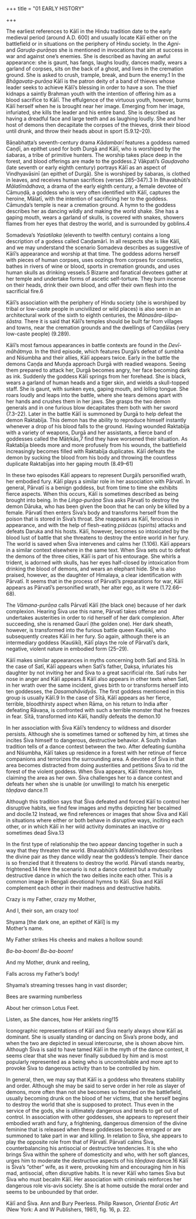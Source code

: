 +++
title = "01 EARLY HISTORY"

+++

The earliest references to Kālī in the Hindu tradition date to the early medieval period \(around A.D. 600\) and usually locate Kālī either on the battlefield or in situations on the periphery of Hindu society. In the *Agni-* and *Garuḍa-purāṇas* she is mentioned in invocations that aim at success in war and against one’s enemies. She is described as having an awful appearance: she is gaunt, has fangs, laughs loudly, dances madly, wears a garland of corpses, sits on the back of a ghost, and lives in the cremation ground. She is asked to crush, trample, break, and burn the enemy.1 In the *Bhāgavata-purāṇa* Kālī is the patron deity of a band of thieves whose leader seeks to achieve Kālī’s blessing in order to have a son. The thief kidnaps a saintly Brahman youth with the intention of offering him as a blood sacrifice to Kālī. The effulgence of the virtuous youth, however, burns Kālī herself when he is brought near her image. Emerging from her image, infuriated, she kills the leader and his entire band. She is described as having a dreadful face and large teeth and as laughing loudly. She and her host of demons then decapitate the corpses of the thieves, drink their blood until drunk, and throw their heads about in sport \(5.9.12–20\).

Bāṇabhaṭṭa’s seventh-century drama *Kādambarī* features a goddess named Caṇḍī, an epithet used for both Durgā and Kālī, who is worshiped by the śabaras, a tribe of primitive hunters. The worship takes place deep in the forest, and blood offerings are made to the goddess.2 Vākpati’s *Gauḍavaho* \(late seventh or early eighth century\) portrays Kālī as an aspect of Vindhyavāsinī \(an epithet of Durgā\). She is worshiped by śabaras, is clothed in leaves, and receives human sacrifices \(verses 285–347\).3 In Bhavabhūti’s *Mālatīmādhava,* a drama of the early eighth century, a female devotee of Cāmuṇḍā, a goddess who is very often identified with Kālī, captures the heroine, Mālatī, with the intention of sacrificing her to the goddess. Cāmuṇḍa’s temple is near a cremation ground. A hymn to the goddess describes her as dancing wildly and making the world shake. She has a gaping mouth, wears a garland of skulls, is covered with snakes, showers flames from her eyes that destroy the world, and is surrounded by goblins.4

Somadeva’s *Yaśatilaka* \(eleventh to twelfth century\) contains a long description of a godess called Caṇḍamārī. In all respects she is like Kālī, and we may understand the scenario Somadeva describes as suggestive of Kālī’s appearance and worship at that time. The goddess adorns herself with pieces of human corpses, uses oozings from corpses for cosmetics, bathes in rivers of wine or blood, sports in cremation grounds, and uses human skulls as drinking vessels.5 Bizarre and fanatical devotees gather at her temple and undertake forms of ascetic self-torture. They burn incense on their heads, drink their own blood, and offer their own flesh into the sacrificial fire.6

Kālī’s association with the periphery of Hindu society \(she is worshiped by tribal or low-caste people in uncivilized or wild places\) is also seen in an architectural work of the sixth to eighth centuries, the *Mānasāra-śilpa-śāstra.* There it is said that Kālī’s temples should be built far from villages and towns, near the cremation grounds and the dwellings of Caṇḍālas \(very low-caste people\) \(9.289\).

Kālī’s most famous appearances in battle contexts are found in the *Devī-māhātmya.* In the third episode, which features Durgā’s defeat of śumbha and Niśumbha and their allies, Kālī appears twice. Early in the battle the demons Caṇḍa and Muṇḍa approach Durgā with readied weapons. Seeing them prepared to attack her, Durgā becomes angry, her face becoming dark as ink. Suddenly the goddess Kālī springs from her forehead. She is black, wears a garland of human heads and a tiger skin, and wields a skull-topped staff. She is gaunt, with sunken eyes, gaping mouth, and lolling tongue. She roars loudly and leaps into the battle, where she tears demons apart with her hands and crushes them in her jaws. She grasps the two demon generals and in one furious blow decapitates them both with her sword \(7.3–22\). Later in the battle Kālī is summoned by Durgā to help defeat the demon Raktabīja. This demon has the ability to reproduce himself instantly whenever a drop of his blood falls to the ground. Having wounded Raktabīja with a variety of weapons, Durgā and her assistants, a fierce band of goddesses called the Mātṛkās,7 find they have worsened their situation. As Raktabīja bleeds more and more profusely from his wounds, the battlefield increasingly becomes filled with Raktabīja duplicates. Kālī defeats the demon by sucking the blood from his body and throwing the countless duplicate Raktabījas into her gaping mouth \(8.49–61\)

In these two episodes Kālī appears to represent Durgā’s personified wrath, her embodied fury. Kālī plays a similar role in her association with Pārvatī. In general, Pārvatī is a benign goddess, but from time to time she exhibits fierce aspects. When this occurs, Kālī is sometimes described as being brought into being. In the *Liṅga-purāṇa* Śiva asks Pārvatī to destroy the demon Dāruka, who has been given the boon that he can only be killed by a female. Pārvatī then enters Śiva’s body and transforms herself from the poison that is stored in Śiva’s throat. She reappears as Kālī, ferocious in appearance, and with the help of flesh-eating *piśācas* \(spirits\) attacks and defeats Daruka and his hosts. Kālī, however, becomes so intoxicated by the blood lust of battle that she threatens to destroy the entire world in her fury. The world is saved when Śiva intervenes and calms her \(1.106\). Kālī appears in a similar context elsewhere in the same text. When Śiva sets out to defeat the demons of the three cities, Kālī is part of his entourage. She whirls a trident, is adorned with skulls, has her eyes half-closed by intoxication from drinking the blood of demons, and wears an elephant hide. She is also praised, however, as the daughter of Himalaya, a clear identification with Pārvatī. It seems that in the process of Pārvatī’s preparations for war, Kālī appears as Pārvatī’s personified wrath, her alter ego, as it were \(1.72.66–68\).

The *Vāmana-purāṇa* calls Pārvatī Kālī \(the black one\) because of her dark complexion. Hearing Śiva use this name, Pārvatī takes offense and undertakes austerities in order to rid herself of her dark complexion. After succeeding, she is renamed Gaurī \(the golden one\). Her dark sheath, however, is transformed into the furious battle queen Kauśikī, who subsequently creates Kālī in her fury. So again, although there is an intermediary goddess \(Kauśikī\), Kālī plays the role of Pārvatī’s dark, negative, violent nature in embodied form \(25–29\).

Kālī makes similar appearances in myths concerning both Satī and Sītā. In the case of Satī, Kālī appears when Satī’s father, Dakṣa, infuriates his daughter by not inviting her and Śiva to a great sacrificial rite. Satī rubs her nose in anger and Kālī appears.8 Kālī also appears in other texts when SatI, in her wrath over the same incident, gives birth to or transforms herself into ten goddesses, the *Dasamahāvidyās.* The first goddess mentioned in this group is usually Kālī.9 In the case of Sītā, Kālī appears as her fierce, terrible, bloodthirsty aspect when Rāma, on his return to India after defeating Rāvaṇa, is confronted with such a terrible monster that he freezes in fear. Sītā, transformed into Kālī, handily defeats the demon.10

In her association with Śiva Kālī’s tendency to wildness and disorder persists. Although she is sometimes tamed or softened by him, at times she incites Śiva himself to dangerous, destructive behavior. A South Indian tradition tells of a dance contest between the two. After defeating śumbha and Niśumbha, Kālī takes up residence in a forest with her retinue of fierce companions and terrorizes the surrounding area. A devotee of Śiva in that area becomes distracted from doing austerities and petitions Śiva to rid the forest of the violent goddess. When Śiva appears, Kālī threatens him, claiming the area as her own. Śiva challenges her to a dance contest and defeats her when she is unable \(or unwilling\) to match his energetic *tāṇḍava* dance.11

Although this tradition says that Śiva defeated and forced Kālī to control her disruptive habits, we find few images and myths depicting her becalmed and docile.12 Instead, we find references or images that show Śiva and Kālī in situations where either or both behave in disruptive ways, inciting each other, or in which Kālī in her wild activity dominates an inactive or sometimes dead Śiva.13

In the first type of relationship the two appear dancing together in such a way that they threaten the world. Bhavabhūti’s *Mālatīmādhava* describes the divine pair as they dance wildly near the goddess’s temple. Their dance is so frenzied that it threatens to destroy the world. Pārvatī stands nearby, frightened.14 Here the scenario is not a dance contest but a mutually destructive dance in which the two deities incite each other. This is a common image in Bengali devotional hymns to Kālī. Śiva and Kālī complement each other in their madness and destructive habits.



Crazy is my Father, crazy my Mother,

And I, their son, am crazy too\!

Shyama \[the dark one, an epithet of Kālī\] is my  
Mother’s name.

My Father strikes His cheeks and makes a hollow sound:

*Ba-ba-boom\! Ba-ba-boom\!*

And my Mother, drunk and reeling,

Falls across my Father’s body\!

Shyama’s streaming tresses hang in vast disorder;

Bees are swarming numberless

About her crimson Lotus Feet.

Listen, as She dances, how Her anklets ring\!15

Iconographic representations of Kālī and Śiva nearly always show Kālī as dominant. She is usually standing or dancing on Śiva’s prone body, and when the two are depicted in sexual intercourse, she is shown above him. Although Śiva is said to have tamed Kālī in the myth of the dance contest, it seems clear that she was never finally subdued by him and is most popularly represented as a being who is uncontrollable and more apt to provoke Śiva to dangerous activity than to be controlled by him.

In general, then, we may say that Kālī is a goddess who threatens stability and order. Although she may be said to serve order in her role as slayer of demons, more often than not she becomes so frenzied on the battlefield, usually becoming drunk on the blood of her victims, that she herself begins to destroy the world that she is supposed to protect. Thus even in the service of the gods, she is ultimately dangerous and tends to get out of control. In association with other goddesses, she appears to represent their embodied wrath and fury, a frightening, dangerous dimension of the divine feminine that is released when these goddesses become enraged or are summoned to take part in war and killing. In relation to Śiva, she appears to play the opposite role from that of Pārvatī. Pārvatī calms Śiva, counterbalancing his antisocial or destructive tendencies. It is she who brings Śiva within the sphere of domesticity and who, with her soft glances, urges him to moderate the destructive aspects of his *tāṇḍava* dance.16 Kālī is Śiva’s “other” wife, as it were, provoking him and encouraging him in his mad, antisocial, often disruptive habits. It is never Kālī who tames Śiva but Śiva who must becalm Kālī. Her association with criminals reinforces her dangerous role vis-avis society. She is at home outside the moral order and seems to be unbounded by that order.



Kālī and Śiva. Ann and Bury Peerless. Philip Rawson, *Oriental Erotic Art* \(New York: A and W Publishers, 1981\), fig. 16, p. 22.
